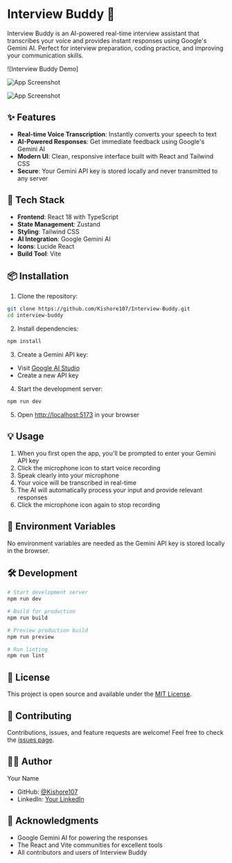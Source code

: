 # Interview Buddy 🤖

Interview Buddy is an AI-powered real-time interview assistant that transcribes your voice and provides instant responses using Google's Gemini AI. Perfect for interview preparation, coding practice, and improving your communication skills.

![Interview Buddy Demo]

![App Screenshot](/Users/kishore/Downloads/Interview-Buddy-1/images/img1.png)

![App Screenshot](/Users/kishore/Downloads/Interview-Buddy-1/images/img2.png)


## ✨ Features

- **Real-time Voice Transcription**: Instantly converts your speech to text
- **AI-Powered Responses**: Get immediate feedback using Google's Gemini AI
- **Modern UI**: Clean, responsive interface built with React and Tailwind CSS
- **Secure**: Your Gemini API key is stored locally and never transmitted to any server

## 🚀 Tech Stack

- **Frontend**: React 18 with TypeScript
- **State Management**: Zustand
- **Styling**: Tailwind CSS
- **AI Integration**: Google Gemini AI
- **Icons**: Lucide React
- **Build Tool**: Vite

## 📦 Installation

1. Clone the repository:
```bash
git clone https://github.com/Kishore107/Interview-Buddy.git
cd interview-buddy
```

2. Install dependencies:
```bash
npm install
```

3. Create a Gemini API key:
- Visit [Google AI Studio](https://makersuite.google.com/app/apikey)
- Create a new API key

4. Start the development server:
```bash
npm run dev
```

5. Open [http://localhost:5173](http://localhost:5173) in your browser

## 💡 Usage

1. When you first open the app, you'll be prompted to enter your Gemini API key
2. Click the microphone icon to start voice recording
3. Speak clearly into your microphone
4. Your voice will be transcribed in real-time
5. The AI will automatically process your input and provide relevant responses
6. Click the microphone icon again to stop recording

## 🔑 Environment Variables

No environment variables are needed as the Gemini API key is stored locally in the browser.

## 🛠️ Development

```bash
# Start development server
npm run dev

# Build for production
npm run build

# Preview production build
npm run preview

# Run linting
npm run lint
```

## 📝 License

This project is open source and available under the [MIT License](LICENSE).

## 🤝 Contributing

Contributions, issues, and feature requests are welcome! Feel free to check the [issues page](https://github.com/Kishore107/Interview-Buddy/issues).

## 👨‍💻 Author

Your Name
- GitHub: [@Kishore107](https://github.com/Kishore107)
- LinkedIn: [Your LinkedIn](https://www.linkedin.com/in/kishore-kumar-89042b190/)

## 🙏 Acknowledgments

- Google Gemini AI for powering the responses
- The React and Vite communities for excellent tools
- All contributors and users of Interview Buddy

